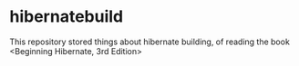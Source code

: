 # hibernatebuild
This repository stored things about hibernate building, of reading the book &lt;Beginning Hibernate, 3rd Edition>
